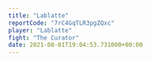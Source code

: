 ```yaml
---
title: "Lablatte"
reportCode: "7rC4GqTLR3pgZQxc"
player: "Lablatte"
fight: "The Curator"
date: 2021-08-01T19:04:53.731000+00:00
---
```


